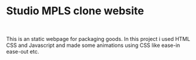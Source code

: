 <h1>
  Studio MPLS clone website
</h1><br>

This is an static webpage for packaging goods.
In this project i used HTML CSS and Javascript and made some animations using CSS like ease-in ease-out etc.<br>
